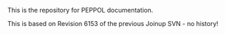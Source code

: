 This is the repository for PEPPOL documentation.

This is based on Revision 6153 of the previous Joinup SVN - no history!
